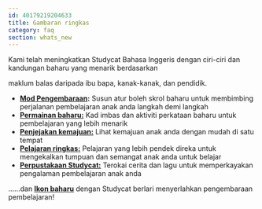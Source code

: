```yaml
---
id: 40179219204633
title: Gambaran ringkas
category: faq
section: whats_new
---
```

Kami telah meningkatkan Studycat Bahasa Inggeris dengan ciri-ciri dan kandungan baharu yang menarik berdasarkan

maklum balas daripada ibu bapa, kanak-kanak, dan pendidik.

- **[Mod Pengembaraan](https://help.studycat.com/hc/en-us/articles/40395054430233):** Susun atur boleh skrol baharu untuk membimbing perjalanan pembelajaran anak anda langkah demi langkah
- [**Permainan baharu:**](https://help.studycat.com/hc/en-us/articles/40396868059161) Kad imbas dan aktiviti perkataan baharu untuk pembelajaran yang lebih menarik  
- [**Penjejakan kemajuan:**](https://help.studycat.com/hc/en-us/articles/40392093954585) Lihat kemajuan anak anda dengan mudah di satu tempat
- [**Pelajaran ringkas:**](https://help.studycat.com/hc/en-us/articles/40395054430233) Pelajaran yang lebih pendek direka untuk mengekalkan tumpuan dan semangat anak anda untuk belajar
- [**Perpustakaan Studycat:**](https://help.studycat.com/hc/en-us/articles/40392018677401) Terokai cerita dan lagu untuk memperkayakan pengalaman pembelajaran anak anda

......dan [**Ikon baharu**](https://help.studycat.com/hc/en-us/articles/40378210072217) dengan Studycat berlari menyerlahkan pengembaraan pembelajaran!

